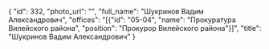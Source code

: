 {
    "id": 332,
    "photo_url": "",
    "full_name": "Шукринов Вадим Александрович",
    "offices": "[{\"id\": \"05-04\", \"name\": \"Прокуратура Вилейского района\", \"position\": \"Прокурор Вилейского района\"}]",
    "title": "Шукринов Вадим Александрович"
}